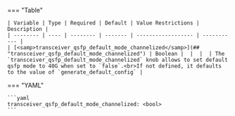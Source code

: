 <!--
  ~ Copyright (c) 2023 Arista Networks, Inc.
  ~ Use of this source code is governed by the Apache License 2.0
  ~ that can be found in the LICENSE file.
  -->
=== "Table"

    | Variable | Type | Required | Default | Value Restrictions | Description |
    | -------- | ---- | -------- | ------- | ------------------ | ----------- |
    | [<samp>transceiver_qsfp_default_mode_channelized</samp>](## "transceiver_qsfp_default_mode_channelized") | Boolean |  |  |  | The `transceiver_qsfp_default_mode_channelized` knob allows to set default qsfp mode to 40G when set to `false`.<br>If not defined, it defaults to the value of `generate_default_config` |

=== "YAML"

    ```yaml
    transceiver_qsfp_default_mode_channelized: <bool>
    ```
